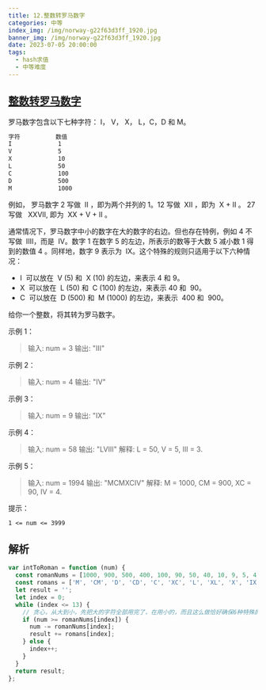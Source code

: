 ```yaml
---
title: 12.整数转罗马数字
categories: 中等
index_img: /img/norway-g22f63d3ff_1920.jpg
banner_img: /img/norway-g22f63d3ff_1920.jpg
date: 2023-07-05 20:00:00
tags:
  - hash求值
  - 中等难度
---
```


## [整数转罗马数字](https://leetcode.cn/problems/integer-to-roman/)

罗马数字包含以下七种字符： I， V， X， L，C，D 和 M。

```sh
字符          数值
I             1
V             5
X             10
L             50
C             100
D             500
M             1000
```

例如， 罗马数字 2 写做  II ，即为两个并列的 1。12 写做  XII ，即为  X + II 。 27 写做   XXVII, 即为  XX + V + II 。

通常情况下，罗马数字中小的数字在大的数字的右边。但也存在特例，例如 4 不写做  IIII，而是  IV。数字 1 在数字 5 的左边，所表示的数等于大数 5 减小数 1 得到的数值 4 。同样地，数字 9 表示为  IX。这个特殊的规则只适用于以下六种情况：

- I  可以放在  V (5) 和  X (10) 的左边，来表示 4 和 9。
- X  可以放在  L (50) 和  C (100) 的左边，来表示 40 和  90。
- C  可以放在  D (500) 和  M (1000) 的左边，来表示  400 和  900。

给你一个整数，将其转为罗马数字。

<!-- more -->

示例 1：

> 输入: num = 3
> 输出: "III"

示例 2：

> 输入: num = 4
> 输出: "IV"

示例 3：

> 输入: num = 9
> 输出: "IX"

示例 4：

> 输入: num = 58
> 输出: "LVIII"
> 解释: L = 50, V = 5, III = 3.

示例 5：

> 输入: num = 1994
> 输出: "MCMXCIV"
> 解释: M = 1000, CM = 900, XC = 90, IV = 4.

提示：

```shell
1 <= num <= 3999
```

## 解析

```javascript
var intToRoman = function (num) {
  const romanNums = [1000, 900, 500, 400, 100, 90, 50, 40, 10, 9, 5, 4, 1];
  const romans = ['M', 'CM', 'D', 'CD', 'C', 'XC', 'L', 'XL', 'X', 'IX', 'V', 'IV', 'I'];
  let result = '';
  let index = 0;
  while (index <= 13) {
    // 贪心，从大到小，先把大的字符全部用完了，在用小的，而且这么做恰好确保6种特殊的只用了一次。
    if (num >= romanNums[index]) {
      num -= romanNums[index];
      result += romans[index];
    } else {
      index++;
    }
  }
  return result;
};
```
